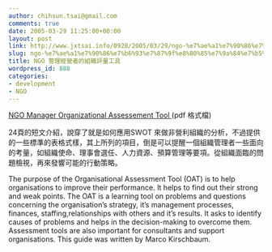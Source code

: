 ```yaml
---
author: chihsun.tsai@gmail.com
comments: true
date: 2005-03-29 11:25:00+00:00
layout: post
link: http://www.jxtsai.info/0928/2005/03/29/ngo-%e7%ae%a1%e7%90%86%e7%b6%93%e7%87%9f%e8%80%85%e7%9a%84%e7%b5%84%e7%b9%94%e8%a9%95%e9%87%8f%e5%b7%a5%e5%85%b7/
slug: ngo-%e7%ae%a1%e7%90%86%e7%b6%93%e7%87%9f%e8%80%85%e7%9a%84%e7%b5%84%e7%b9%94%e8%a9%95%e9%87%8f%e5%b7%a5%e5%85%b7
title: NGO 管理經營者的組織評量工具
wordpress_id: 888
categories:
- development
- NGO
---
```


[NGO Manager Organizational Assessement Tool ](http://www.ngomanager.org/tools/OAT_July_2004.pdf) (pdf 格式檔)  
  
24頁的短文介紹，說穿了就是如何應用SWOT 來做非營利組織的分析，不過提供的一些標準的表格式樣，其上所列的項目，倒是可以提醒一個組織管理者一些面向的考量，如組織使命、理事會選任、人力資源、預算管理等要項。從組織面臨的問題檢視，再來發響可能的行動策略。  
  
The purpose of the Organisational Assessment Tool (OAT) is to help organisations to improve their performance. It helps to find out their strong and weak points. The OAT is a learning tool on problems and questions concerning the organisation’s strategy, it’s management processes, finances, staffing,relationships with others and it’s results. It asks to identify causes of problems and helps in the decision-making to overcome them. Assessment tools are also important for consultants and support organisations. This guide was written by Marco Kirschbaum.

